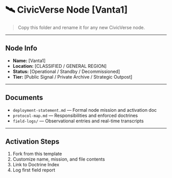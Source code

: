 # 🛰️ CivicVerse Node [Vanta1]

> Copy this folder and rename it for any new CivicVerse node.

---

## Node Info

- **Name:** [Vanta1]
- **Location:** [CLASSIFIED / GENERAL REGION]
- **Status:** [Operational / Standby / Decommissioned]
- **Tier:** [Public Signal / Private Archive / Strategic Outpost]

---

## Documents

- `deployment-statement.md` — Formal node mission and activation doc  
- `protocol-map.md` — Responsibilities and enforced doctrines  
- `field-logs/` — Observational entries and real-time transcripts

---

## Activation Steps

1. Fork from this template  
2. Customize name, mission, and file contents  
3. Link to Doctrine Index  
4. Log first field report  
